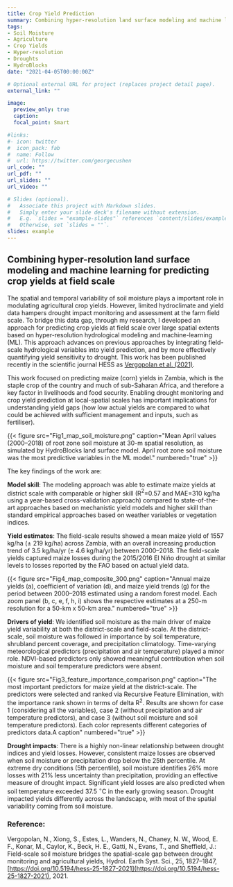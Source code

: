 ```yaml
---
title: Crop Yield Prediction 
summary: Combining hyper-resolution land surface modeling and machine learning for predicting crop yields at field scale
tags:
- Soil Moisture
- Agriculture
- Crop Yields
- Hyper-resolution
- Droughts
- HydroBlocks
date: "2021-04-05T00:00:00Z"

# Optional external URL for project (replaces project detail page).
external_link: ""

image:
  preview_only: true
  caption: 
  focal_point: Smart

#links:
#- icon: twitter
#  icon_pack: fab
#  name: Follow
#  url: https://twitter.com/georgecushen
url_code: ""
url_pdf: ""
url_slides: ""
url_video: ""

# Slides (optional).
#   Associate this project with Markdown slides.
#   Simply enter your slide deck's filename without extension.
#   E.g. `slides = "example-slides"` references `content/slides/example-slides.md`.
#   Otherwise, set `slides = ""`.
slides: example
---
```



## Combining hyper-resolution land surface modeling and machine learning for predicting crop yields at field scale

The spatial and temporal variability of soil moisture plays a important role in modulating agricultural crop yields. However, limited hydroclimate and yield data hampers drought impact monitoring and assessment at the farm field scale. To bridge this data gap, through my research, I developed an approach for predicting crop yields at field scale over large spatial extents based on hyper-resolution hydrological modeling and machine-learning (ML). This approach advances on previous approaches by integrating field-scale hydrological variables into yield prediction, and by more effectively quantifying yield sensitivity to drought. This work has been published recently in the scientific journal HESS as [Vergopolan et al. (2021)](https://hess.copernicus.org/articles/25/1827/2021/). 

This work focused on predicting maize (corn) yields in Zambia, which is the staple crop of the country and much of sub-Saharan Africa, and therefore a key factor in livelihoods and food security. Enabling drought monitoring and crop yield prediction at local-spatial scales has important implications for understanding yield gaps (how low actual yields are compared to what could be achieved with sufficient management and inputs, such as fertiliser).

{{< figure src="Fig1_map_soil_moisture.png" caption="Mean April values (2000–2018) of root zone soil moisture at 30-m spatial resolution, as simulated by HydroBlocks land surface model. April root zone soil moisture was the most predictive variables in the ML model." numbered="true" >}}

The key findings of the work are:

**Model skill**: The modeling approach was able to estimate maize yields at district scale with comparable or higher skill (R$^2$=0.57 and MAE=310 kg/ha using a year-based cross-validation approach) compared to state-of-the-art approaches based on mechanistic yield models and higher skill than standard empirical approaches based on weather variables or vegetation indices.

**Yield estimates**: The field-scale results showed a mean maize yield of 1557 kg/ha (± 219 kg/ha) across Zambia, with an overall increasing production trend of 3.5 kg/ha/yr (± 4.6 kg/ha/yr) between 2000–2018. The field-scale yields captured maize losses during the 2015/2016 El Niño drought at similar levels to losses reported by the FAO based on actual yield data.

{{< figure src="Fig4_map_composite_300.png" caption="Annual maize yields (a), coefficient of variation (d), and maize yield trends (g) for the period between 2000–2018 estimated using a random forest model. Each zoom panel (b, c, e, f, h, i) shows the respective estimates at a 250-m resolution for a 50-km x 50-km area." numbered="true" >}}

**Drivers of yield**: We identified soil moisture as the main driver of maize yield variability at both the district-scale and field-scale. At the district-scale, soil moisture was followed in importance by soil temperature, shrubland percent coverage, and precipitation climatology. Time-varying meteorological predictors (precipitation and air temperature) played a minor role. NDVI-based predictors only showed meaningful contribution when soil moisture and soil temperature predictors were absent.

{{< figure src="Fig3_feature_importance_comparison.png" caption="The most important predictors for maize yield at the district-scale. The predictors were selected and ranked via Recursive Feature Elimination, with the importance rank shown in terms of delta R$^2$. Results are shown for case 1 (considering all the variables), case 2 (without precipitation and air temperature predictors), and case 3 (without soil moisture and soil temperature predictors). Each color represents different categories of predictors data.A caption" numbered="true" >}}

**Drought impacts**: There is a highly non-linear relationship between drought indices and yield losses. However, consistent maize losses are observed when soil moisture or precipitation drop below the 25th percentile. At extreme dry conditions (5th percentile), soil moisture identifies 26% more losses with 21% less uncertainty than precipitation, providing an effective measure of drought impact. Significant yield losses are also predicted when soil temperature exceeded 37.5 $^{\circ}$C in the early growing season. Drought impacted yields differently across the landscape, with most of the spatial variability coming from soil moisture.

### Reference:

Vergopolan, N., Xiong, S., Estes, L., Wanders, N., Chaney, N. W., Wood, E. F., Konar, M., Caylor, K., Beck, H. E., Gatti, N., Evans, T., and Sheffield, J.: Field-scale soil moisture bridges the spatial-scale gap between drought monitoring and agricultural yields, Hydrol. Earth Syst. Sci., 25, 1827–1847, [https://doi.org/10.5194/hess-25-1827-2021](https://doi.org/10.5194/hess-25-1827-2021), 2021.


